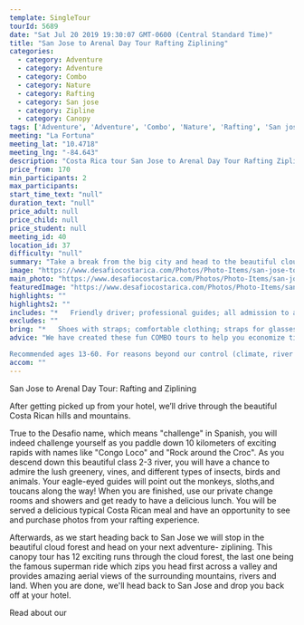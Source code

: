 ```yaml
---
template: SingleTour
tourId: 5689
date: "Sat Jul 20 2019 19:30:07 GMT-0600 (Central Standard Time)"
title: "San Jose to Arenal Day Tour Rafting Ziplining"
categories: 
  - category: Adventure
  - category: Adventure
  - category: Combo
  - category: Nature
  - category: Rafting
  - category: San jose
  - category: Zipline
  - category: Canopy
tags: ['Adventure', 'Adventure', 'Combo', 'Nature', 'Rafting', 'San jose', 'Zipline', 'Canopy']
meeting: "La Fortuna"
meeting_lat: "10.4718"
meeting_lng: "-84.643"
description: "Costa Rica tour San Jose to Arenal Day Tour Rafting Ziplining, id 5689"
price_from: 170
min_participants: 2
max_participants: 
start_time_text: "null"
duration_text: "null"
price_adult: null
price_child: null
price_student: null
meeting_id: 40
location_id: 37
difficulty: "null"
summary: "Take a break from the big city and head to the beautiful cloud forests and rainforests in the Arenal region. First, zipline through the cloud forest and then head closer to the Arenal Volcano for rafting on the Balsa River. You will be provided with all transportation, professional, bilingual guides, snack, lunch and tons of adventure."
image: "https://www.desafiocostarica.com/Photos/Photo-Items/san-jose-to-arenal-rafting-and-ziplining-1419876525.jpg"
main_photo: "https://www.desafiocostarica.com/Photos/Photo-Items/san-jose-to-arenal-rafting-and-ziplining-1419876525.jpg"
featuredImage: "https://www.desafiocostarica.com/Photos/Photo-Items/san-jose-to-arenal-rafting-and-ziplining-1419876525.jpg"
highlights: ""
highlights2: ""
includes: "*   Friendly driver; professional guides; all admission to activities; snack; lunch"
excludes: ""
bring: "*   Shoes with straps; comfortable clothing; straps for glasses; change of clothes; clothes to get wet in."
advice: "We have created these fun COMBO tours to help you economize time and money on your vacation - we will coordinate your tour pick-ups and drop-offs and in some COMBOs, you may have a short break back at your hotel to take a breather before the next tour. Please keep your itinerary with you so you are aware of your COMBO logistics.

Recommended ages 13-60. For reasons beyond our control (climate, river levels, etc.), we may change to a more-suitable tour with an equal or similar adventure-appeal or offer other tour options so you don't miss out on a fun day in Costa Rica. We reserve the right to cancel a trip due to unfavorable conditions & will only run a tour according to our policies. Full refund is given if (on rare occasion) no tour is run. This adventure involves some inherent risk and physical exertion, so you must be in good physical condition!"
accom: ""
---
```

San Jose to Arenal Day Tour: Rafting and Ziplining

After getting picked up from your hotel, we’ll drive through the beautiful Costa Rican hills and mountains.

True to the Desafio name, which means "challenge" in Spanish, you will indeed challenge yourself as you paddle down 10 kilometers of exciting rapids with names like "Congo Loco" and "Rock around the Croc". As you descend down this beautiful class 2-3 river, you will have a chance to admire the lush greenery, vines, and different types of insects, birds and animals. Your eagle-eyed guides will point out the monkeys, sloths,and toucans along the way! When you are finished, use our private change rooms and showers and get ready to have a delicious lunch. You will be served a delicious typical Costa Rican meal and have an opportunity to see and purchase photos from your rafting experience.

Afterwards, as we start heading back to San Jose we will stop in the beautiful cloud forest and head on your next adventure- ziplining. This canopy tour has 12 exciting runs through the cloud forest, the last one being the famous superman ride which zips you head first across a valley and provides amazing aerial views of the surrounding mountains, rivers and land. When you are done, we'll head back to San Jose and drop you back off at your hotel.

Read about our